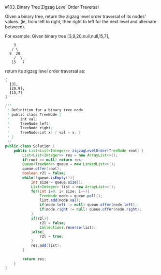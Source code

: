 #103. Binary Tree Zigzag Level Order Traversal

Given a binary tree, return the zigzag level order traversal of its nodes' values. (ie, from left to right, then right to left for the next level and alternate between).

For example:
Given binary tree [3,9,20,null,null,15,7],
```
    3
   / \
  9  20
    /  \
   15   7
```
return its zigzag level order traversal as:
```
[
  [3],
  [20,9],
  [15,7]
]
```

```java
/**
 * Definition for a binary tree node.
 * public class TreeNode {
 *     int val;
 *     TreeNode left;
 *     TreeNode right;
 *     TreeNode(int x) { val = x; }
 * }
 */
public class Solution {
    public List<List<Integer>> zigzagLevelOrder(TreeNode root) {
        List<List<Integer>> res = new ArrayList<>();
        if(root == null) return res;
        Queue<TreeNode> queue = new LinkedList<>();
        queue.offer(root);
        boolean r2l = false;
        while(!queue.isEmpty()){
            int size = queue.size();
            List<Integer> list = new ArrayList<>();
            for(int i=0; i< size; i++){
                TreeNode node = queue.poll();
                list.add(node.val);
                if(node.left != null) queue.offer(node.left);
                if(node.right != null) queue.offer(node.right);
            }
            if(r2l){
                r2l = false;
                Collections.reverse(list);
            }else{
                r2l = true;
            }
            res.add(list);
        }
        
        return res;
    }
}
```
